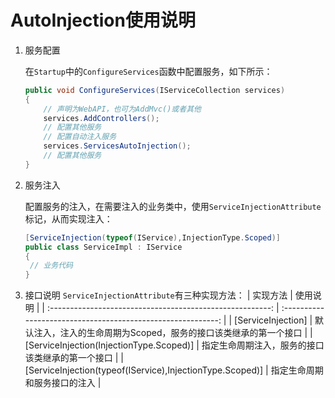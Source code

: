 # AutoInjection使用说明

1. 服务配置

   在```Startup```中的```ConfigureServices```函数中配置服务，如下所示：

   ```c#
   public void ConfigureServices(IServiceCollection services)
   {
       // 声明为WebAPI，也可为AddMvc()或者其他
       services.AddControllers();
       // 配置其他服务
       // 配置自动注入服务
       services.ServicesAutoInjection();
       // 配置其他服务
   }
   ```

2. 服务注入

   配置服务的注入，在需要注入的业务类中，使用```ServiceInjectionAttribute```标记，从而实现注入：

   ```c#
   [ServiceInjection(typeof(IService),InjectionType.Scoped)]
   public class ServiceImpl : IService
   {
   	// 业务代码
   }
   ```
3. 接口说明
   ```ServiceInjectionAttribute```有三种实现方法：
   |                         实现方法                          |                           使用说明                           |
   | :-------------------------------------------------------: | :----------------------------------------------------------: |
   |                    [ServiceInjection]                     | 默认注入，注入的生命周期为Scoped，服务的接口该类继承的第一个接口 |
   |         [ServiceInjection(InjectionType.Scoped)]          |       指定生命周期注入，服务的接口该类继承的第一个接口       |
   | [ServiceInjection(typeof(IService),InjectionType.Scoped)] |                 指定生命周期和服务接口的注入                 |
